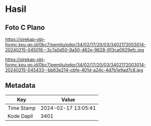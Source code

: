 # Hasil

## Foto C Plano

https://sirekap-obj-formc.kpu.go.id/0bc7/pemilu/pdpr/34/02/17/20/03/3402172003014-20240215-045016--3c7a0d50-8a50-462e-9628-913ca0929efc.jpg

https://sirekap-obj-formc.kpu.go.id/0bc7/pemilu/pdpr/34/02/17/20/03/3402172003014-20240215-045433--bb63e214-cbfe-401d-a24c-4d7b1e9ad7c8.jpg


## Metadata

| Key        | Value               |
| ---------- | ------------------- |
| Time Stamp | 2024-02-17 13:05:41 |
| Kode Dapil | 3401                |



